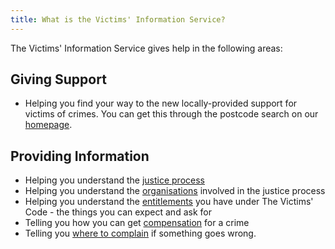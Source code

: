 ```yaml
---
title: What is the Victims' Information Service?
---
```


The Victims' Information Service gives help in the following areas:

## Giving Support

* Helping you find your way to the new locally-provided support for victims of crimes. You can get this through the postcode search on our [homepage](index.html).

## Providing Information
* Helping you understand the [justice process](justice-process.html)
* Helping you understand the [organisations](organisations.html) involved in the justice process
* Helping you understand the [entitlements](your-rights.html) you have under The Victims' Code - the things you can expect and ask for
* Telling you how you can get [compensation](compensation.html) for a crime
* Telling you [where to complain](complaining.html) if something goes wrong.


